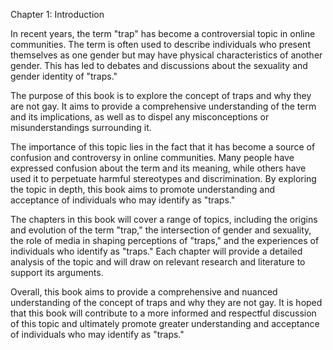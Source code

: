 Chapter 1: Introduction

In recent years, the term "trap" has become a controversial topic in online communities. The term is often used to describe individuals who present themselves as one gender but may have physical characteristics of another gender. This has led to debates and discussions about the sexuality and gender identity of "traps." 

The purpose of this book is to explore the concept of traps and why they are not gay. It aims to provide a comprehensive understanding of the term and its implications, as well as to dispel any misconceptions or misunderstandings surrounding it. 

The importance of this topic lies in the fact that it has become a source of confusion and controversy in online communities. Many people have expressed confusion about the term and its meaning, while others have used it to perpetuate harmful stereotypes and discrimination. By exploring the topic in depth, this book aims to promote understanding and acceptance of individuals who may identify as "traps." 

The chapters in this book will cover a range of topics, including the origins and evolution of the term "trap," the intersection of gender and sexuality, the role of media in shaping perceptions of "traps," and the experiences of individuals who identify as "traps." Each chapter will provide a detailed analysis of the topic and will draw on relevant research and literature to support its arguments. 

Overall, this book aims to provide a comprehensive and nuanced understanding of the concept of traps and why they are not gay. It is hoped that this book will contribute to a more informed and respectful discussion of this topic and ultimately promote greater understanding and acceptance of individuals who may identify as "traps."